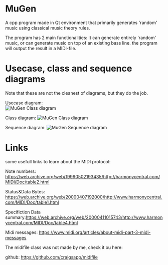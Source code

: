 # MuGen
A cpp program made in Qt environment that primarily generates 'random' music using classical music theory rules.

The program has 2 main functionalities: It can generate entirely 'random' music, or can generate music on top of an existing bass line. the program will output the result in a MIDI-file.

# Usecase, class and sequence diagrams
Note that these are not the cleanest of diagrams, but they do the job.

Usecase diagram:  
![MuGen Class diagram](https://user-images.githubusercontent.com/63557739/121802253-b367e780-cc3b-11eb-93e7-25f0daa58589.png)
	
Class diagram: 
![MuGen Class diagram](https://user-images.githubusercontent.com/63557739/121802294-d0041f80-cc3b-11eb-88e2-c9a187e43d20.png)
	
Sequence diagram: 
![MuGen Sequence diagram](https://user-images.githubusercontent.com/63557739/121802304-dd210e80-cc3b-11eb-9273-ddb6e9257f76.jpg)
	
# Links
some usefull links to learn about the MIDI protocol:

Note numbers: 				    https://web.archive.org/web/19990502193435/http://harmonycentral.com/MIDI/Doc/table2.html

Status&Data Bytes: 			  https://web.archive.org/web/20000407192000/http://www.harmonycentral.com/MIDI/Doc/table1.html

Specifiction Data summary:https://web.archive.org/web/20000411015743/http://www.harmonycentral.com/MIDI/Doc/table4.html

Midi messages: 				    https://www.midi.org/articles/about-midi-part-3-midi-messages


The midifile class was not made by me, check it ou here:

github: 					https://github.com/craigsapp/midifile
